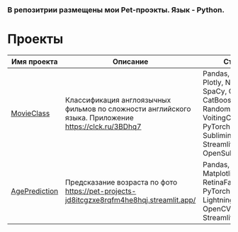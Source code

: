 ### В репозитрии размещены мои Pet-проэкты. Язык - Python. 

# Проекты

| Имя проекта                                                   | Описание                                                                                                                                                                                                                                                                                                                                                                                   | Стек                                                                                                                                                   |
|---------------------------------------------------------------|--------------------------------------------------------------------------------------------------------------------------------------------------------------------------------------------------------------------------------------------------------------------------------------------------------------------------------------------------------------------------------------------|--------------------------------------------------------------------------------------------------------------------------------------------------------|
| [MovieClass](MovieClass/)                              | Классификация англоязычных фильмов по сложности английского языка. Приложение https://clck.ru/3BDhq7                                                                                                                                              | Pandas, Numpy, Plotly, NLTK, re, SpaCy, Optuna,  CatBoost, LGBM, RandomForest, VoitingClassifier, PyTorch, Subliminal, Streamlit, OpenSubtitlesAPI                                                                                                       
| [AgePrediction](AgePrediction/)                      | Предсказание возраста по фото https://pet-projects-jd8itcgzxe8rqfm4he8hqj.streamlit.app/                                                                                                                     | Pandas, Numpy, Matplotlib, RetinaFace, PyTorch, Lightning, OpenCV, PIL, Streamlit                                                                                                                                                               |
